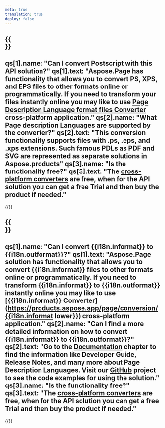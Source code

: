 ```yaml
---
meta: true
translation: true
deploy: false
---
```


{{<section faq>}}
---
qs[1].name: "Can I convert Postscript with this API solution?"
qs[1].text: "Aspose.Page has functionality that allows you to convert PS, XPS, and EPS files to other formats online or programmatically. If you need to transform your files instantly online you may like to use [Page Description Language format files Converter](https://products.aspose.app/page/conversion/) cross-platform application."
qs[2].name: "What Page description Languages are supported by the converter?"
qs[2].text: "This conversion functionality supports files with .ps, .eps, and .xps extensions. Such famous PDLs as PDF and SVG are represented as separate solutions in Aspose.products"
qs[3].name: "Is the functionality free?"
qs[3].text: "The [cross-platform converters](https://products.aspose.app/page/conversion) are free, when for the API solution you can get a free Trial and then buy the product if needed."
---

{{<import path="/meta/schemas.md" section="faq">}} 

{{<section faqchild>}}
---
qs[1].name: "Can I convert {{i18n.informat}} to {{i18n.outformat}}?"
qs[1].text: "Aspose.Page solution has functionality that allows you to convert {{i18n.informat}} files to other formats online or programmatically. If you need to transform {{i18n.informat}} to {{i18n.outformat}} instantly online you may like to use [{{i18n.informat}} Converter](https://products.aspose.app/page/conversion/{{i18n.informat lower}}) cross-platform application."
qs[2].name: "Can I find a more detailed information on how to convert {{i18n.informat}} to {{i18n.outformat}}?"
qs[2].text: "Go to the [Documentation](https://docs.aspose.com/page/) chapter to find the information like Developer Guide, Release Notes, and many more about Page Description Languages. Visit our [GitHub](https://github.com/aspose-page) project to see the code examples for using the solution."
qs[3].name: "Is the functionality free?"
qs[3].text: "The [cross-platform converters](https://products.aspose.app/page/conversion) are free, when for the API solution you can get a free Trial and then buy the product if needed."
---

{{<import path="/meta/schemas.md" section="faq">}} 